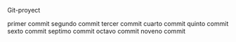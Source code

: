 Git-proyect

primer commit
segundo commit
tercer commit
cuarto commit
quinto commit
sexto commit
septimo commit
octavo commit
noveno commit